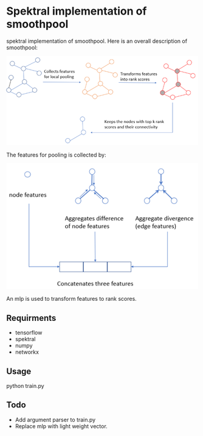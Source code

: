 # Spektral implementation of smoothpool
spektral implementation of smoothpool. Here is an overall description of smoothpool:

![smoothpool](figure_smoothpool.PNG)

The features for pooling is collected by:

![collect features](figure_features.PNG)

An mlp is used to transform features to rank scores.

## Requirments
- tensorflow
- spektral
- numpy
- networkx

## Usage
python train.py

## Todo
- Add argument parser to train.py
- Replace mlp with light weight vector.